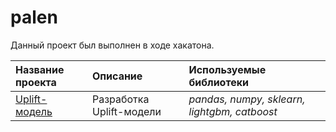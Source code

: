 # palen

Данный проект был выполнен в ходе хакатона.

| **Название проекта** | **Описание** | **Используемые библиотеки** |
| :-------------------- | :--------------------- |:---------------------------|
| [Uplift-модель](https://github.com/Inna-Mazhorova/palen_/tree/main/palen) | Разработка Uplift-модели | *pandas, numpy, sklearn, lightgbm, catboost* |

